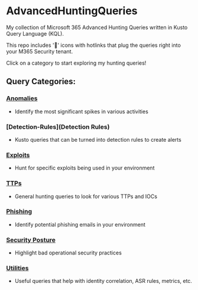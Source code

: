 # AdvancedHuntingQueries
My collection of Microsoft 365 Advanced Hunting Queries written in Kusto Query Language (KQL).

This repo includes '🔎' icons with hotlinks that plug the queries right into your M365 Security tenant.

Click on a category to start exploring my hunting queries!

## Query Categories:

### [Anomalies](Anomalies)
- Identify the most significant spikes in various activities

### [Detection-Rules](Detection Rules)
- Kusto queries that can be turned into detection rules to create alerts

### [Exploits](Exploits)
- Hunt for specific exploits being used in your environment

### [TTPs](TTPs)
- General hunting queries to look for various TTPs and IOCs

### [Phishing](Phishing)
- Identify potential phishing emails in your environment

### [Security Posture](Posture)
- Highlight bad operational security practices

### [Utilities](Utilities)
- Useful queries that help with identity correlation, ASR rules, metrics, etc.
